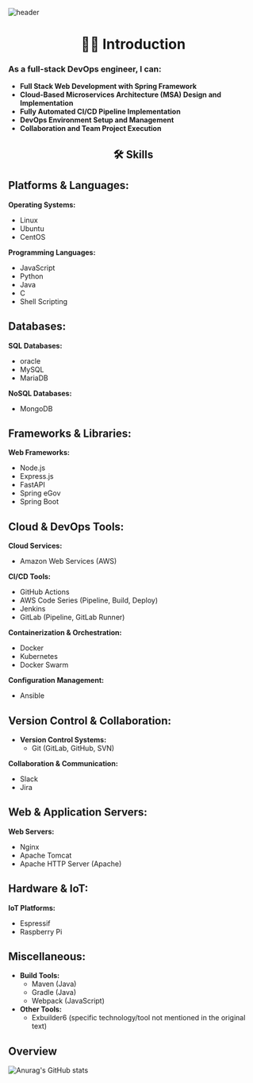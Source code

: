 ![header](https://capsule-render.vercel.app/api?type=waving&color=auto&height=300&section=header&text=welcome!&fontSize=90&animation=fadeIn&fontAlignY=38&desc=bong44%20GitHub%20Repo&descAlignY=51&descAlign=62)

 <div align="center">
   <h1>🙋‍♂️ Introduction</h1>
 </div>
 
  ### **As a full-stack DevOps engineer, I can:**

- **Full Stack Web Development with Spring Framework**
- **Cloud-Based Microservices Architecture (MSA) Design and Implementation**
- **Fully Automated CI/CD Pipeline Implementation**
- **DevOps Environment Setup and Management**
- **Collaboration and Team Project Execution**

  
 <div align="center">
   <h2>🛠 Skills</h2>
 </div>

  ## ****Platforms & Languages:****

**Operating Systems:**

- Linux
- Ubuntu
- CentOS

**Programming Languages:**

- JavaScript
- Python
- Java
- C
- Shell Scripting

## ****Databases:****

**SQL Databases:**

- oracle
- MySQL
- MariaDB

**NoSQL Databases:**

- MongoDB

## ****Frameworks & Libraries:****

**Web Frameworks:**

- Node.js
- Express.js
- FastAPI
- Spring eGov
- Spring Boot

## ****Cloud & DevOps Tools:****

**Cloud Services:**

- Amazon Web Services (AWS)

**CI/CD Tools:**

- GitHub Actions
- AWS Code Series (Pipeline, Build, Deploy)
- Jenkins
- GitLab (Pipeline, GitLab Runner)

**Containerization & Orchestration:**

- Docker
- Kubernetes
- Docker Swarm

**Configuration Management:**

- Ansible

## ****Version Control & Collaboration:****

- **Version Control Systems:**
    - Git (GitLab, GitHub, SVN)

**Collaboration & Communication:**

- Slack
- Jira

## ****Web & Application Servers:****

**Web Servers:**

- Nginx
- Apache Tomcat
- Apache HTTP Server (Apache)

## ****Hardware & IoT:****

**IoT Platforms:**

- Espressif
- Raspberry Pi

## ****Miscellaneous:****

- **Build Tools:**
    - Maven (Java)
    - Gradle (Java)
    - Webpack (JavaScript)
- **Other Tools:**
    - Exbuilder6 (specific technology/tool not mentioned in the original text)

## Overview

![Anurag's GitHub stats](https://github-readme-stats.vercel.app/api?username=bong44&show_icons=true)

<!--
**bong44/bong44** is a ✨ _special_ ✨ repository because its `README.md` (this file) appears on your GitHub profile.

Here are some ideas to get you started:

- 🔭 I’m currently working on ...
- 🌱 I’m currently learning ...
- 👯 I’m looking to collaborate on ...
- 🤔 I’m looking for help with ...
- 💬 Ask me about ...
- 📫 How to reach me: ...
- 😄 Pronouns: ...
- ⚡ Fun fact: ...
-->
